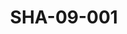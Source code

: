 ---
pid: SHA-09-001
title: SHA-09-001
language: en
original_label: 
rights: Sharhabil Ahmed
location_of_original: Sharhabil Ahmed
photographer_or_studio: 
scanned_from: photograph 7.5 by 8.9
_date: '1964'
location: southern sudan
description: Sharhabil Ahmed's band and others in front of a bus
additional_notes: 
permission_display: 'yes'
on_server: 'no'
on_website: 'no'
permalink: /photopages/en/SHA-09-001
layout: photo-page
---